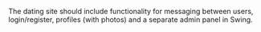 The dating site should include functionality for messaging between users, login/register, profiles (with photos) and a separate admin panel in Swing.